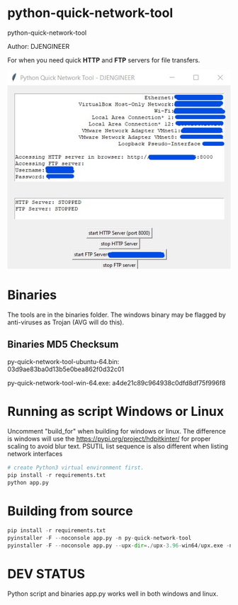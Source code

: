 # python-quick-network-tool
python-quick-network-tool

Author: DJENGINEER

For when you need quick **HTTP** and **FTP** servers for file transfers.

![python quick network tool](https://github.com/djengineer/python-quick-network-tool/blob/main/screenshot.jpg?raw=true)



# Binaries
The tools are in the binaries folder. The windows binary may be flagged by anti-viruses as Trojan (AVG will do this). 

## Binaries MD5 Checksum
py-quick-network-tool-ubuntu-64.bin: 03d9ae83ba0d13b5e0bea862f0d32c01

py-quick-network-tool-win-64.exe: a4de21c89c964938c0dfd8df75f996f8


# Running as script Windows or Linux

Uncomment "build_for" when building for windows or linux.
The difference is windows will use the https://pypi.org/project/hdpitkinter/ for proper scaling to avoid blur text. PSUTIL list sequence is also different when listing network interfaces

```python
# create Python3 virtual environment first.
pip install -r requirements.txt
python app.py

```

# Building from source
```python
pip install -r requirements.txt
pyinstaller -F --noconsole app.py -n py-quick-network-tool
pyinstaller -F --noconsole app.py --upx-dir=./upx-3.96-win64/upx.exe -n py-quick-network-tool

```



# DEV STATUS

Python script and binaries app.py works well in both windows and linux.




